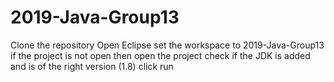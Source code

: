 # 2019-Java-Group13
Clone the repository
Open Eclipse
set the workspace to 2019-Java-Group13
if the project is not open then open the project
check if the JDK is added and is of the right version (1.8)
click run
